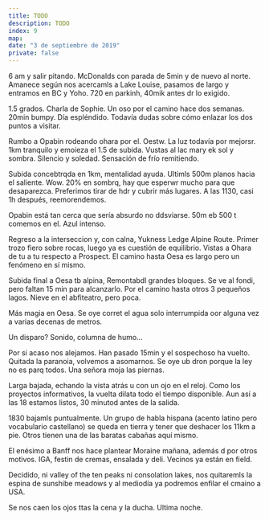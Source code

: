 ```yaml
---
title: TODO
description: TODO
index: 9
map: 
date: "3 de septiembre de 2019"
private: false
---
```

6 am y salir pitando. McDonalds con parada de 5min y de nuevo al norte. Amanece según nos acercamls a Lake Louise, pasamos de largo y entramos en BC y Yoho. 720 en parkinh, 40mik antes dr lo exigido.

1.5 grados. Charla de Sophie. Un oso por el camino hace dos semanas. 20min bumpy. Día espléndido. Todavía dudas sobre cómo enlazar los dos puntos a visitar.

Rumbo a Opabin rodeando ohara por el. Oestw. La luz todavía por mejorsr. 1km tranquilo y emoieza el 1.5 de subida. Vustas al lac mary ek sol y sombra. Silencio y soledad. Sensación de frío remitiendo.

Subida concebtrqda en 1km, mentalidad ayuda. Ultimls 500m planos hacia el saliente. Wow. 20% en sombrq, hay que esperwr mucho para que desaparezca. Preferimos tirar de hdr y cubrir más lugares. A las 1130, casi 1h después, reemorendemos.

Opabin está tan cerca que sería absurdo no ddsviarse. 50m eb 500 t comemos en el. Azul intenso.

Regreso a la interseccion y, con calna, Yukness Ledge Alpine Route. Primer trozo fiero sobre rocas, luego ya es cuestión de equilibrio. Vistas a Ohara de tu a tu respecto a Prospect. El camino hasta Oesa es largo pero un fenómeno en sí mismo.

Subida final a Oesa tb alpina, Remontabdl grandes bloques. Se ve al fondi, pero faltan 15 min para alcanzarlo. Por el camino hasta otros 3 pequeños lagos. Nieve en el abfiteatro, pero poca.

Más magia en Oesa. Se oye corret el agua solo interrumpida oor alguna vez a varias decenas de metros.

Un disparo? Sonido, columna de humo... 

Por si acaso nos alejamos. Han pasado 15min y el sospechoso ha vuelto. Quitada la paranoia, volvemos a asomarnos. Se oye ub dron porque la ley no es parq todos. Una señora moja las piernas.

Larga bajada, echando la vista atrás u con un ojo en el reloj. Como los proyectos informativos, la vuelta dilata todo el tiempo disponible. Aun así a las 18 estamos listos, 30 minutod antes de la salida.

1830 bajamls puntualmente. Un grupo de habla hispana (acento latino pero vocabulario castellano) se queda en tierra y tener que deshacer los 11km a pie. Otros tienen una de las baratas cabañas aquí mismo.

El enésimo a Banff nos hace plantear Moraine mañana, además d por otros motivos. IGA, festin de cremas, ensalada y deli. Vecinos ya están en field.

Decidido, ni valley of the ten peaks ni consolation lakes, nos quitaremls la espina de sunshibe meadows y al mediodía ya podremos enfilar el cmaino a USA.

Se nos caen los ojos ttas la cena y la ducha. Ultima noche. 